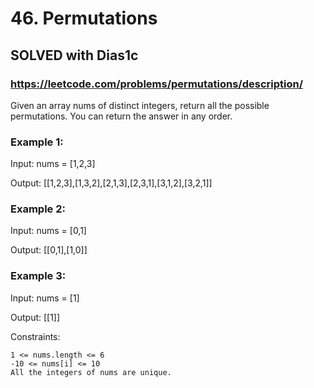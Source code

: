 # 46. Permutations

## SOLVED with Dias1c

### https://leetcode.com/problems/permutations/description/

Given an array nums of distinct integers, return all the possible permutations. You can return the answer in any order.



### Example 1:

Input: nums = [1,2,3]

Output: [[1,2,3],[1,3,2],[2,1,3],[2,3,1],[3,1,2],[3,2,1]]

### Example 2:

Input: nums = [0,1]

Output: [[0,1],[1,0]]

### Example 3:

Input: nums = [1]

Output: [[1]]



Constraints:

    1 <= nums.length <= 6
    -10 <= nums[i] <= 10
    All the integers of nums are unique.

